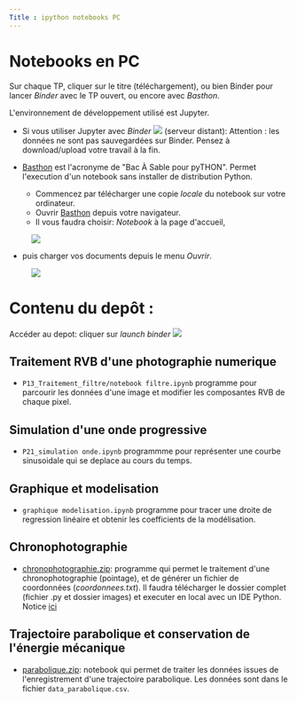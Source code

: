 ```yaml
---
Title : ipython notebooks PC
---
```



# Notebooks en PC

Sur chaque TP, cliquer sur le titre (téléchargement), ou bien Binder pour lancer *Binder* avec le TP ouvert, ou encore avec *Basthon*.

L'environnement de développement utilisé est Jupyter. 


* Si vous utiliser Jupyter avec *Binder* <a href="https://mybinder.org/v2/gh/tix06/notebooks_Physique.git/HEAD" target="_blank"><img src="/images/binder.svg"></a> (serveur distant): Attention : les données ne sont pas sauvegardées sur Binder. Pensez à download/upload votre travail à la fin.

* <a href="https://basthon.fr/" target=_blank>Basthon</a> est l'acronyme de "Bac À Sable pour pyTHON". Permet l'execution d'un notebook sans installer de distribution Python. 
  * Commencez par télécharger une copie *locale* du notebook sur votre ordinateur.
  * Ouvrir <a href="https://basthon.fr/" target=_blank>Basthon</a> depuis votre navigateur.
  * Il vous faudra choisir: *Notebook* à la page d'accueil, 
<figure><div>
  <img src="/images/basthon1.png">
</div>
</figure>

  * puis charger vos documents depuis le menu *Ouvrir*.


<figure><div>
  <img src="/images/basthon2.png">
</div>
</figure>


# Contenu du depôt :
Accéder au depot: cliquer sur *launch binder* <a href="https://mybinder.org/v2/gh/tix06/notebooks_Physique.git/HEAD" target="_blank"><img src="/images/binder.svg"></a>

## Traitement RVB d'une photographie numerique
* `P13_Traitement_filtre/notebook filtre.ipynb` programme pour parcourir les données d'une image et modifier les composantes RVB de chaque pixel.


## Simulation d'une onde progressive
* `P21_simulation onde.ipynb` programmme pour représenter une courbe sinusoidale qui se deplace au cours du temps.

## Graphique et modelisation
* `graphique modelisation.ipynb` programme pour tracer une droite de regression linéaire et obtenir les coefficients de la modélisation.

## Chronophotographie
* <a href="/scripts/meca/chronophotographie.zip" download="chronophotographie.zip">chronophotographie.zip</a>: programme qui permet le traitement d'une chronophotographie (pointage), et de générer un fichier de coordonnées (*coordonnees.txt*). Il faudra télécharger le dossier complet (fichier .py et dossier images) et executer en local avec un IDE Python. Notice [ici](/docs/PC_1ere/meca/page1/)

## Trajectoire parabolique et conservation de l'énergie mécanique
* <a href="/scripts/meca/paraboliqueEm.zip" download="parabolique.zip">parabolique.zip</a>: notebook qui permet de traiter les données issues de l'enregistrement d'une trajectoire parabolique. Les données sont dans le fichier `data_parabolique.csv`.

<!--
<form id="fs-frm" name="bouton">
<a href="https://mybinder.org/v2/gh/tix06/notebooks_Physique/HEAD" target="_blank">
    <input type="button" value="ouvrir le depôt dans un nouvel onglet"></a>
</form>

lien sur mybinder : 
https://mybinder.org/v2/gh/tix06/notebooks.git/master


<style>
#fs-frm:hover { font-size: 105% }







#fs-frm input,

#fs-frm label {
  font-family: inherit;
  font-size: 100%;
  color: inherit;
  border: none;
  border-radius: 0;
  display: block;
  width: 100%;
  padding: 0;
  margin: 0;
  -webkit-appearance: none;
  -moz-appearance: none;
}
#fs-frm label,
#fs-frm legend {
  font-size: .825em;
  margin-bottom: .5em;
}
/* border, padding, margin, width */
#fs-frm input,
#fs-frm select,
#fs-frm textarea {
  border: 1px solid rgba(0,0,0,0.2);
  background-color: rgba(255,255,255,0.9);
  padding: .75em 1em;
  margin-bottom: 1.5em;
}
#fs-frm input:focus,
#fs-frm select:focus,
#fs-frm textarea:focus {
  background-color: white;
  outline-style: solid;
  outline-width: thin;
  outline-color: gray;
  outline-offset: -1px;
}
#fs-frm [type="text"],
#fs-frm [type="email"] {
  width: 100%;
}
#fs-frm [type="button"],
#fs-frm [type="submit"],
#fs-frm [type="reset"] {
  width: auto;
  cursor: pointer;
  -webkit-appearance: button;
  -moz-appearance: button;
  appearance: button;
}
#fs-frm [type="button"]:focus,
#fs-frm [type="submit"]:focus,
#fs-frm [type="reset"]:focus {
  outline: none;
}
#fs-frm [type="submit"],
#fs-frm [type="reset"] {
  margin-bottom: 0;
}
#fs-frm select {
  text-transform: none;
}

/* address, locale */
#fs-frm fieldset.locale input[name="city"],
#fs-frm fieldset.locale select[name="state"],
#fs-frm fieldset.locale input[name="postal-code"] {
  display: inline;
}
#fs-frm fieldset.locale input[name="city"] {
  width: 52%;
}
#fs-frm fieldset.locale select[name="state"],
#fs-frm fieldset.locale input[name="postal-code"] {
  width: 20%;
}
#fs-frm fieldset.locale input[name="city"],
#fs-frm fieldset.locale select[name="state"] {
  margin-right: 3%;
}
</style>
-->
